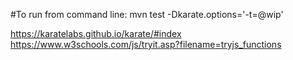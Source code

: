 #To run from command line:
mvn test -Dkarate.options='-t=@wip'


https://karatelabs.github.io/karate/#index
https://www.w3schools.com/js/tryit.asp?filename=tryjs_functions
